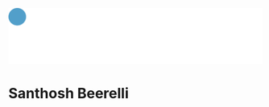 ![Alt Social banner for San2beerelli](https://github.com/san2beerelli/san2beerelli/raw/master/assets/wave.svg)
<h1>Santhosh Beerelli</h1>

<!--
**san2beerelli/san2beerelli** is a ✨ _special_ ✨ repository because its `README.md` (this file) appears on your GitHub profile.

Here are some ideas to get you started:

- 🔭 I’m currently working on ...
- 🌱 I’m currently learning ...
- 👯 I’m looking to collaborate on ...
- 🤔 I’m looking for help with ...
- 💬 Ask me about ...
- 📫 How to reach me: ...
- 😄 Pronouns: ...
- ⚡ Fun fact: ...
-->
